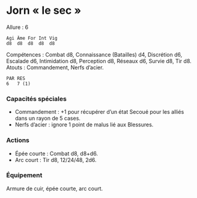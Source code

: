 
# Jorn « le sec »

Allure : 6

	Agi	Âme	For	Int	Vig
	d8	d8	d8	d8	d8

Compétences : Combat d8, Connaissance (Batailles) d4, Discrétion d6, Escalade d6, Intimidation d8, Perception d8, Réseaux d6, Survie d8, Tir d8.
Atouts : Commandement, Nerfs d’acier.

	PAR	RES
	6	7 (1)

### Capacités spéciales
- Commandement : +1 pour récupérer d’un état Secoué pour les alliés dans un rayon de 5 cases.
- Nerfs d’acier : ignore 1 point de malus lié aux Blessures.

### Actions
- Épée courte : Combat d8, d8+d6.
- Arc court : Tir d8, 12/24/48, 2d6.

### Équipement
Armure de cuir, épée courte, arc court.
